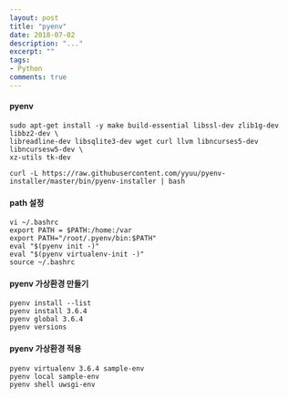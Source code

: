 ```yaml
---
layout: post
title: "pyenv"
date: 2018-07-02
description: "..."
excerpt: ""
tags:
- Python
comments: true
---
```

#### pyenv
    sudo apt-get install -y make build-essential libssl-dev zlib1g-dev libbz2-dev \
    libreadline-dev libsqlite3-dev wget curl llvm libncurses5-dev libncursesw5-dev \
    xz-utils tk-dev

    curl -L https://raw.githubusercontent.com/yyuu/pyenv-installer/master/bin/pyenv-installer | bash

#### path 설정
    vi ~/.bashrc
    export PATH = $PATH:/home:/var
    export PATH="/root/.pyenv/bin:$PATH"
    eval "$(pyenv init -)"
    eval "$(pyenv virtualenv-init -)"
    source ~/.bashrc

#### pyenv 가상환경 만들기
    pyenv install --list
    pyenv install 3.6.4
    pyenv global 3.6.4
    pyenv versions

#### pyenv 가상환경 적용
    pyenv virtualenv 3.6.4 sample-env
    pyenv local sample-env
    pyenv shell uwsgi-env
